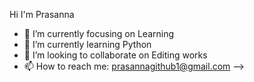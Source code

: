 Hi I'm Prasanna

- 🔭 I’m currently focusing on Learning 
- 🌱 I’m currently learning Python
- 👯 I’m looking to collaborate on Editing works
- 📫 How to reach me: prasannagithub1@gmail.com
-->
